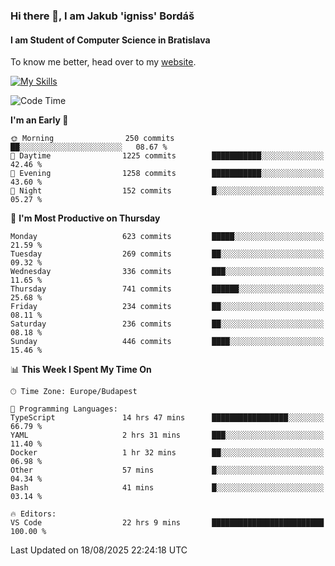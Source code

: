### Hi there 👋, I am Jakub 'igniss' Bordáš

#### I am Student of Computer Science in Bratislava
To know me better, head over to my [website](https://bordas.sk).

[![My Skills](https://skillicons.dev/icons?i=js,typescript,html,css,figma,svelte,vue,next,postgresql,nest,express,nodejs)](https://bordas.sk)


<!--START_SECTION:waka-->
![Code Time](http://img.shields.io/badge/Code%20Time-2%2C047%20hrs%2059%20mins-blue)

**I'm an Early 🐤** 

```text
🌞 Morning                250 commits         ██░░░░░░░░░░░░░░░░░░░░░░░   08.67 % 
🌆 Daytime                1225 commits        ███████████░░░░░░░░░░░░░░   42.46 % 
🌃 Evening                1258 commits        ███████████░░░░░░░░░░░░░░   43.60 % 
🌙 Night                  152 commits         █░░░░░░░░░░░░░░░░░░░░░░░░   05.27 % 
```
📅 **I'm Most Productive on Thursday** 

```text
Monday                   623 commits         █████░░░░░░░░░░░░░░░░░░░░   21.59 % 
Tuesday                  269 commits         ██░░░░░░░░░░░░░░░░░░░░░░░   09.32 % 
Wednesday                336 commits         ███░░░░░░░░░░░░░░░░░░░░░░   11.65 % 
Thursday                 741 commits         ██████░░░░░░░░░░░░░░░░░░░   25.68 % 
Friday                   234 commits         ██░░░░░░░░░░░░░░░░░░░░░░░   08.11 % 
Saturday                 236 commits         ██░░░░░░░░░░░░░░░░░░░░░░░   08.18 % 
Sunday                   446 commits         ████░░░░░░░░░░░░░░░░░░░░░   15.46 % 
```


📊 **This Week I Spent My Time On** 

```text
🕑︎ Time Zone: Europe/Budapest

💬 Programming Languages: 
TypeScript               14 hrs 47 mins      █████████████████░░░░░░░░   66.79 % 
YAML                     2 hrs 31 mins       ███░░░░░░░░░░░░░░░░░░░░░░   11.40 % 
Docker                   1 hr 32 mins        ██░░░░░░░░░░░░░░░░░░░░░░░   06.98 % 
Other                    57 mins             █░░░░░░░░░░░░░░░░░░░░░░░░   04.34 % 
Bash                     41 mins             █░░░░░░░░░░░░░░░░░░░░░░░░   03.14 % 

🔥 Editors: 
VS Code                  22 hrs 9 mins       █████████████████████████   100.00 % 
```


 Last Updated on 18/08/2025 22:24:18 UTC
<!--END_SECTION:waka-->

